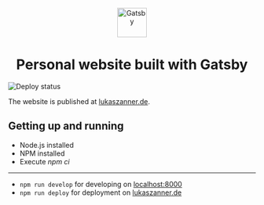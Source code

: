 <p align="center">
  <a href="https://www.gatsbyjs.org">
    <img alt="Gatsby" src="https://www.gatsbyjs.org/monogram.svg" width="60" />
  </a>
</p>
<h1 align="center">
  Personal website built with Gatsby
</h1>

![Deploy status](https://github.com/zann1x/hello-world/workflows/Deploy/badge.svg)

The website is published at [lukaszanner.de](https://lukaszanner.de).

## Getting up and running

- Node.js installed
- NPM installed
- Execute *npm ci*

---

- `npm run develop` for developing on [localhost:8000](http://localhost:8000)
- `npm run deploy` for deployment on [lukaszanner.de](https://lukaszanner.de)
